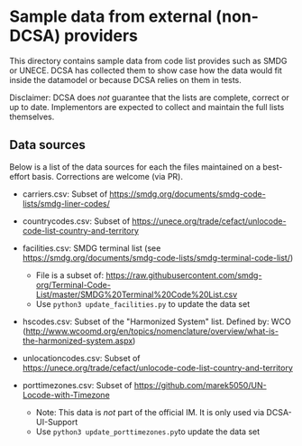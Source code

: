 Sample data from external (non-DCSA) providers
==============================================

This directory contains sample data from code list provides such as
SMDG or UNECE. DCSA has collected them to show case how the data would
fit inside the datamodel or because DCSA relies on them in tests.


Disclaimer: DCSA does *not* guarantee that the lists are complete,
correct or up to date.  Implementors are expected to collect and
maintain the full lists themselves.


Data sources
------------

Below is a list of the data sources for each the files maintained on a
best-effort basis.  Corrections are welcome (via PR).

 * carriers.csv: Subset of https://smdg.org/documents/smdg-code-lists/smdg-liner-codes/

 * countrycodes.csv: Subset of https://unece.org/trade/cefact/unlocode-code-list-country-and-territory

 * facilities.csv: SMDG terminal list (see https://smdg.org/documents/smdg-code-lists/smdg-terminal-code-list/)
    - File is a subset of: https://raw.githubusercontent.com/smdg-org/Terminal-Code-List/master/SMDG%20Terminal%20Code%20List.csv
    - Use `python3 update_facilities.py` to update the data set

 * hscodes.csv: Subset of the "Harmonized System" list. Defined by: WCO (http://www.wcoomd.org/en/topics/nomenclature/overview/what-is-the-harmonized-system.aspx)

 * unlocationcodes.csv: Subset of https://unece.org/trade/cefact/unlocode-code-list-country-and-territory

 * porttimezones.csv: Subset of https://github.com/marek5050/UN-Locode-with-Timezone
   - Note: This data is *not* part of the official IM.  It is only used via DCSA-UI-Support
   - Use `python3 update_porttimezones.py`to update the data set
